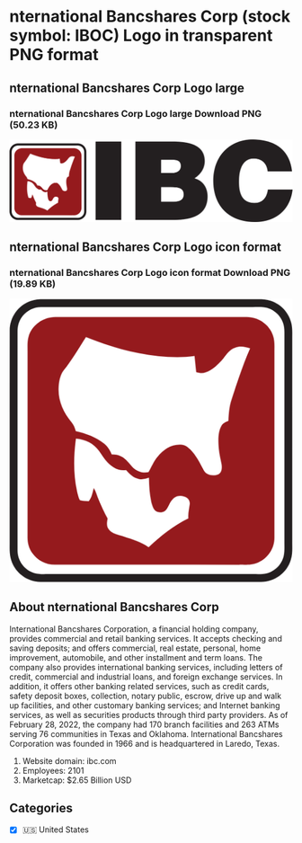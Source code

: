 # nternational Bancshares Corp (stock symbol: IBOC) Logo in transparent PNG format

## nternational Bancshares Corp Logo large

### nternational Bancshares Corp Logo large Download PNG (50.23 KB)

![nternational Bancshares Corp Logo large Download PNG (50.23 KB)](/img/orig/IBOC_BIG-e87a1484.png)

## nternational Bancshares Corp Logo icon format

### nternational Bancshares Corp Logo icon format Download PNG (19.89 KB)

![nternational Bancshares Corp Logo icon format Download PNG (19.89 KB)](/img/orig/IBOC-36da3f47.png)

## About nternational Bancshares Corp

International Bancshares Corporation, a financial holding company, provides commercial and retail banking services. It accepts checking and saving deposits; and offers commercial, real estate, personal, home improvement, automobile, and other installment and term loans. The company also provides international banking services, including letters of credit, commercial and industrial loans, and foreign exchange services. In addition, it offers other banking related services, such as credit cards, safety deposit boxes, collection, notary public, escrow, drive up and walk up facilities, and other customary banking services; and Internet banking services, as well as securities products through third party providers. As of February 28, 2022, the company had 170 branch facilities and 263 ATMs serving 76 communities in Texas and Oklahoma. International Bancshares Corporation was founded in 1966 and is headquartered in Laredo, Texas.

1. Website domain: ibc.com
2. Employees: 2101
3. Marketcap: $2.65 Billion USD


## Categories
- [x] 🇺🇸 United States
